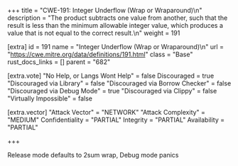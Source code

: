 +++
title = "CWE-191: Integer Underflow (Wrap or Wraparound)\n"
description = "The product subtracts one value from another, such that the result is less than the minimum allowable integer value, which produces a value that is not equal to the correct result.\n"
weight = 191

[extra]
id = 191
name = "Integer Underflow (Wrap or Wraparound)\n"
url = "https://cwe.mitre.org/data/definitions/191.html"
class = "Base"
rust_docs_links = []
parent = "682"

[extra.vote]
"No Help, or Langs Wont Help" = false
Discouraged = true
"Discouraged via Library" = false
"Discouraged via Borrow Checker" = false
"Discouraged via Debug Mode" = true
"Discouraged via Clippy" = false
"Virtually Impossible" = false

[extra.vector]
"Attack Vector" = "NETWORK"
"Attack Complexity" = "MEDIUM"
Confidentiality = "PARTIAL"
Integrity = "PARTIAL"
Availability = "PARTIAL"

+++

Release mode defaults to 2sum wrap, Debug mode panics